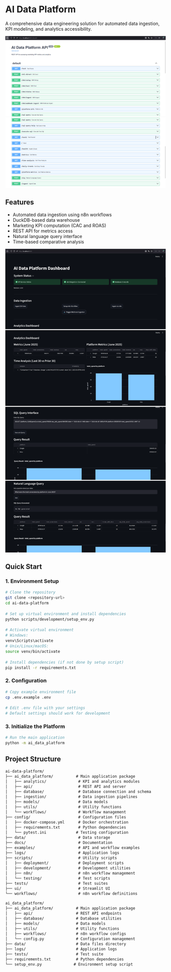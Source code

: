 # AI Data Platform

A comprehensive data engineering solution for automated data ingestion, KPI modeling, and analytics accessibility.



![alt text](image.png)
![alt text](image-1.png)


## Features

- Automated data ingestion using n8n workflows
- DuckDB-based data warehouse
- Marketing KPI computation (CAC and ROAS)
- REST API for metrics access
- Natural language query interface
- Time-based comparative analysis


![alt text](image-2.png)
![alt text](image-3.png)
![alt text](image-4.png)
![alt text](image-5.png)

## Quick Start

### 1. Environment Setup

```bash
# Clone the repository
git clone <repository-url>
cd ai-data-platform

# Set up virtual environment and install dependencies
python scripts/development/setup_env.py

# Activate virtual environment
# Windows:
venv\Scripts\activate
# Unix/Linux/macOS:
source venv/bin/activate

# Install dependencies (if not done by setup script)
pip install -r requirements.txt
```

### 2. Configuration

```bash
# Copy example environment file
cp .env.example .env

# Edit .env file with your settings
# Default settings should work for development
```

### 3. Initialize the Platform

```bash
# Run the main application
python -m ai_data_platform
```

## Project Structure

```
ai-data-platform/
├── ai_data_platform/          # Main application package
│   ├── analytics/              # KPI and analytics modules
│   ├── api/                    # REST API and server
│   ├── database/               # Database connection and schema
│   ├── ingestion/              # Data ingestion pipelines
│   ├── models/                 # Data models
│   ├── utils/                  # Utility functions
│   └── workflows/              # Workflow management
├── config/                     # Configuration files
│   ├── docker-compose.yml      # Docker orchestration
│   ├── requirements.txt        # Python dependencies
│   └── pytest.ini             # Testing configuration
├── data/                       # Data storage
├── docs/                       # Documentation
├── examples/                   # API and workflow examples
├── logs/                       # Application logs
├── scripts/                    # Utility scripts
│   ├── deployment/             # Deployment scripts
│   ├── development/            # Development utilities
│   ├── n8n/                    # n8n workflow management
│   └── testing/                # Test scripts
├── tests/                      # Test suites
├── ui/                         # Streamlit UI
└── workflows/                  # n8n workflow definitions
```

```
ai_data_platform/
├── ai_data_platform/          # Main application package
│   ├── api/                   # REST API endpoints
│   ├── database/              # Database utilities
│   ├── models/                # Data models
│   ├── utils/                 # Utility functions
│   ├── workflows/             # n8n workflow configs
│   └── config.py              # Configuration management
├── data/                      # Data files directory
├── logs/                      # Application logs
├── tests/                     # Test suite
├── requirements.txt           # Python dependencies
└── setup_env.py              # Environment setup script
```